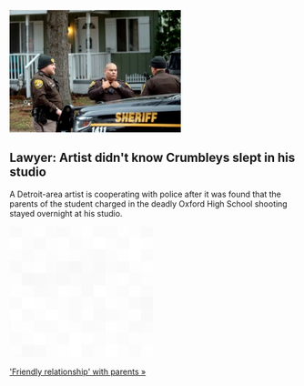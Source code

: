 
![Lawyer: Artist didn't know Crumbleys slept in his studio](./20211206115902.png)
## Lawyer: Artist didn't know Crumbleys slept in his studio

A Detroit-area artist is cooperating with police after it was found that the parents of the student charged in the deadly Oxford High School shooting stayed overnight at his studio.

![pic](../square_bg.png)

['Friendly relationship' with parents »](https://www.yahoo.com/news/artist-whose-studio-where-michigan-213441571.html)
